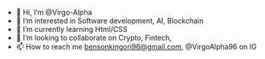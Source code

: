 - 👋 Hi, I’m @Virgo-Alpha
- 👀 I’m interested in Software development, AI, Blockchain
- 🌱 I’m currently learning Html/CSS
- 💞️ I’m looking to collaborate on Crypto, Fintech, 
- 📫 How to reach me bensonkingori96@gmail.com, @VirgoAlpha96 on IG

<!---
Virgo-Alpha/Virgo-Alpha is a ✨ special ✨ repository because its `README.md` (this file) appears on your GitHub profile.
You can click the Preview link to take a look at your changes.
--->
